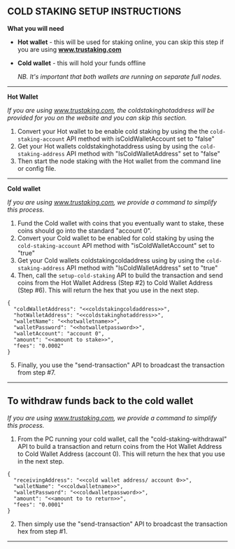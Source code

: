 ## COLD STAKING SETUP INSTRUCTIONS

**What you will need** 

 - **Hot wallet** - this will be used for staking online, you can skip this step if you are using **www.trustaking.com**
 - **Cold wallet** - this will hold your funds offline
 
    _NB. It's important that both wallets are running on separate full nodes._

---
****Hot Wallet****

_If you are using www.trustaking.com, the coldstakinghotaddress will be provided for you on the website and you can skip this section._

1. Convert your Hot wallet to be enable cold staking by using the the `cold-staking-account` API method with isColdWalletAccount set to "false"
2. Get your Hot wallets coldstakinghotaddress using by using the `cold-staking-address` API method with "IsColdWalletAddress" set to "false"
3. Then start the node staking with the Hot wallet from the command line or config file.
 
 ---
****Cold wallet****

_If you are using www.trustaking.com, we provide a command to simplify this process._

1. Fund the Cold wallet with coins that you eventually want to stake, these coins should go into the standard "account 0".
2. Convert your Cold wallet to be enabled for cold staking by using the `cold-staking-account` API method with "isColdWalletAccount" set to "true"
3. Get your Cold wallets coldstakingcoldaddress using by using the `cold-staking-address` API method with "IsColdWalletAddress" set to "true"
4. Then, call the `setup-cold-staking` API to build the transaction and send coins from the Hot Wallet Address (Step #2) to Cold Wallet Address (Step #6). This will return the hex that you use in the next step.

```
{
  "coldWalletAddress": "<<coldstakingcoldaddress>>",
  "hotWalletAddress": "<<coldstakinghotaddress>>",
  "walletName": "<<hotwalletname>>",
  "walletPassword": "<<hotwalletpassword>>",
  "walletAccount": "account 0",
  "amount": "<<amount to stake>>",
  "fees": "0.0002"
}
```

5. Finally, you use the "send-transaction" API to broadcast the transaction from step #7.

---

## To withdraw funds back to the cold wallet

_If you are using www.trustaking.com, we provide a command to simplify this process._

1. From the PC running your cold wallet, call the "cold-staking-withdrawal" API to build a transaction and return coins from the Hot Wallet Address to Cold Wallet Address (account 0). This will return the hex that you use in the next step.

```
{
  "receivingAddress": "<<cold wallet address/ account 0>>",
  "walletName": "<<coldwalletname>>",
  "walletPassword": "<<coldwalletpassword>>",
  "amount": "<<amount to to return>>",
  "fees": "0.0001"
}
```

2. Then simply use the "send-transaction" API to broadcast the transaction hex from step #1.

---